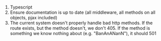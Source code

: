1. Typescript
2. Ensure documentation is up to date (all middleware, all methods on all objects, pjax included)
3. The current system doesn't properly handle bad http methods. If the route exists, but the method doesn't, we don't 405. If the method is something we know nothing about (e.g. "BanAnANanN"), it should 501